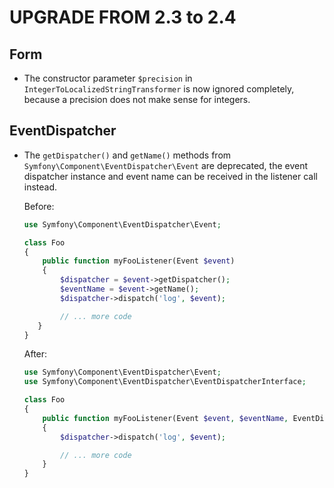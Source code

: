 ﻿UPGRADE FROM 2.3 to 2.4
=======================

Form
----

 * The constructor parameter `$precision` in `IntegerToLocalizedStringTransformer`
   is now ignored completely, because a precision does not make sense for
   integers.

EventDispatcher
----------------

 * The `getDispatcher()` and `getName()` methods from `Symfony\Component\EventDispatcher\Event`
   are deprecated, the event dispatcher instance and event name can be received in the listener call instead.

    Before:

    ```php
    use Symfony\Component\EventDispatcher\Event;

    class Foo
    {
        public function myFooListener(Event $event)
        {
            $dispatcher = $event->getDispatcher();
            $eventName = $event->getName();
            $dispatcher->dispatch('log', $event);

            // ... more code
       }
    }
    ```

    After:

    ```php
    use Symfony\Component\EventDispatcher\Event;
    use Symfony\Component\EventDispatcher\EventDispatcherInterface;

    class Foo
    {
        public function myFooListener(Event $event, $eventName, EventDispatcherInterface $dispatcher)
        {
            $dispatcher->dispatch('log', $event);

            // ... more code
        }
    }
    ```
